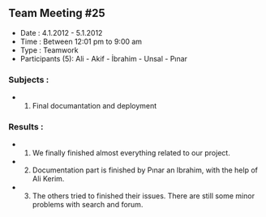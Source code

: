 ## Team Meeting #25 ##
  * Date : 4.1.2012 - 5.1.2012
  * Time : Between 12:01 pm to 9:00 am
  * Type : Teamwork
  * Participants (5): Ali - Akif - İbrahim - Unsal - Pınar
### Subjects : ###
  * 1. Final documantation and deployment
### Results : ###
  * 1. We finally finished almost everything related to our project.
  * 2. Documentation part is finished by Pınar an Ibrahim, with the help of Ali Kerim.
  * 3. The others tried to finished their issues. There are still some minor problems with search and forum.